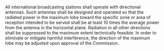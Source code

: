 All international broadcasting stations shall operate with directional antennas. Such antennas shall be designed and operated so that the radiated power in the maximum lobe toward the specific zone or area of reception intended to be served shall be at least 10 times the average power from the antenna in the horizontal plane. Radiation in all other directions shall be suppressed to the maximum extent technically feasible. In order to eliminate or mitigate harmful interference, the direction of the maximum lobe may be adjusted upon approval of the Commission.

